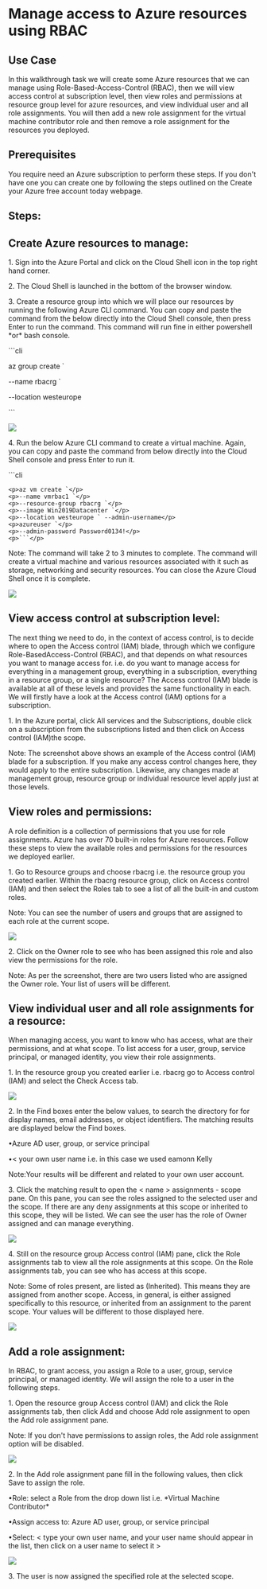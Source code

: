 <h1>Manage access to Azure resources using RBAC</h1>
<h2>Use Case</h2>
<p>In this walkthrough task we will create some Azure resources that we can manage using Role-Based-Access-Control (RBAC), then we will view access control at subscription level, then view roles and permissions at resource group level for azure resources, and view individual user and all role assignments. You will then add a new role assignment for the virtual machine contributor role and then remove a role assignment for the resources you deployed.</p>

<h2>Prerequisites</h2>
<p>You require need an Azure subscription to perform these steps. If you don't have one you can create one by following the steps outlined on the Create your Azure free account today webpage.</p>

<h2>Steps:</h2>

<h2>Create Azure resources to manage:</h2>
<p>1. Sign into the Azure Portal and click on the Cloud Shell icon in the top right hand corner.</p> 
<p>2. The Cloud Shell is launched in the bottom of the browser window.</p> 
<p>3. Create a resource group into which we will place our resources by running the following Azure CLI command. You can copy and paste the command from the below directly into the Cloud Shell console, then press Enter to run the command. This command will run fine in either powershell *or* bash console.</p> 
	<p>```cli</p> 
	<p>az group create `</p> 
	<p>--name rbacrg `</p> 
	<p>--location westeurope</p> 
	<p>```</p> 
<img src="https://codesizzlergit.blob.core.windows.net/az900-005/AZ-900 1/Manage Access/01.png"/>
<p>4. Run the below Azure CLI command to create a virtual machine. Again, you can copy and paste the command from below directly into the Cloud Shell console and press Enter to run it.</p>
	<p> ```cli</p>  
	
	<p>az vm create `</p>  
	<p>--name vmrbac1 `</p>  
	<p>--resource-group rbacrg `</p>  
	<p>--image Win2019Datacenter `</p>  
	<p>--location westeurope ` --admin-username</p>  
	<p>azureuser `</p>  
	<p>--admin-password Password0134!</p>  
	<p>```</p>  
<p>Note: The command will take 2 to 3 minutes to complete. The command will create a virtual machine and various resources associated with it such as storage, networking and security resources. You can close the Azure Cloud Shell once it is complete.</p> 
<img src="https://codesizzlergit.blob.core.windows.net/az900-005/AZ-900 1/Manage Access/02.png"/>

<h2>View access control at subscription level:</h2>
<p>The next thing we need to do, in the context of access control, is to decide where to open the Access control (IAM) blade, through which we configure Role-BasedAccess-Control (RBAC), and that depends on what resources you want to manage access for. i.e. do you want to manage access for everything in a management group, everything in a subscription, everything in a resource group, or a single resource? The Access control (IAM) blade is available at all of these levels and provides the same functionality in each. We will firstly have a look at the Access control (IAM) options for a subscription.</p> 
<p>1. In the Azure portal, click All services and the Subscriptions, double click on a subscription from the subscriptions listed and then click on Access control (IAM)the scope.</p>  
<p>Note: The screenshot above shows an example of the Access control (IAM) blade for a subscription. If you make any access control changes here, they would apply to the entire subscription. Likewise, any changes made at management group, resource group or individual resource level apply just at those levels.</p>  
 
<h2>View roles and permissions:</h2> 
<p>A role definition is a collection of permissions that you use for role assignments. Azure has over 70 built-in roles for Azure resources. Follow these steps to view the available roles and permissions for the resources we deployed earlier.</p> 
<p>1. Go to Resource groups and choose rbacrg i.e. the resource group you created earlier. Within the rbacrg resource group, click on Access control (IAM) and then select the Roles tab to see a list of all the built-in and custom roles.</p> 
<p>Note: You can see the number of users and groups that are assigned to each role at the current scope.</p> 
<img src="https://codesizzlergit.blob.core.windows.net/az900-005/AZ-900 1/Manage Access/03.jpg"/>
<p>2. Click on the Owner role to see who has been assigned this role and also view the permissions for the role.</p> 
<p>Note: As per the screenshot, there are two users listed who are assigned the Owner role. Your list of users will be different.</p>

<h2>View individual user and all role assignments for a resource:</h2>
<p>When managing access, you want to know who has access, what are their permissions, and at what scope. To list access for a user, group, service principal, or managed identity, you view their role assignments.</p>
<p>1. In the resource group you created earlier i.e. rbacrg go to Access control (IAM) and select the Check Access tab.</p>
<img src="https://codesizzlergit.blob.core.windows.net/az900-005/AZ-900 1/Manage Access/04.JPG"/>
<p>2. In the Find boxes enter the below values, to search the directory for for display    names, email addresses, or object identifiers. The matching results are displayed below the Find boxes.</p> 
	<p>•Azure AD user, group, or service principal</p> 
	<p>•< your own user name i.e. in this case we used eamonn Kelly</p>  
<p>Note:Your results will be different and related to your own user account.</p>
<p>3. Click the matching result to open the < name > assignments - scope pane. On this pane, you can see the roles assigned to the selected user and the scope. If there are any deny assignments at this scope or inherited to this scope, they will be listed. We can see the user has the role of Owner assigned and can manage everything.</p> 
<img src="https://codesizzlergit.blob.core.windows.net/az900-005/AZ-900 1/Manage Access/05.JPG"/>
<p>4. Still on the resource group Access control (IAM) pane, click the Role assignments tab to view all the role assignments at this scope. On the Role assignments tab, you can see who has access at this scope.</p>  
<p>Note: Some of roles present, are listed as (Inherited). This means they are assigned from another scope. Access, in general, is either assigned specifically to this resource, or inherited from an assignment to the parent scope. Your values will be different to those displayed here.</p> 
<img src="https://codesizzlergit.blob.core.windows.net/az900-005/AZ-900 1/Manage Access/06.jpg"/>

<h2>Add a role assignment:</h2>
<p>In RBAC, to grant access, you assign a Role to a user, group, service principal, or managed identity. We will assign the role to a user in the following steps.</p> 
<p>1. Open the resource group Access control (IAM) and click the Role assignments tab, then click Add and choose Add role assignment to open the Add role assignment pane.</p>  
<p>Note: If you don't have permissions to assign roles, the Add role assignment option will be disabled.</p>
<img src="https://codesizzlergit.blob.core.windows.net/az900-005/AZ-900 1/Manage Access/07.JPG"/>
<p>2. In the Add role assignment pane fill in the following values, then click Save to assign the role.</p>
	<p>•Role: select a Role from the drop down list i.e. *Virtual Machine Contributor*</p>
	<p>•Assign access to: Azure AD user, group, or service principal</p>
	<p>•Select: < type your own user name, and your user name should appear in the list, then click on a user name to select it ></p> 
<img src="https://codesizzlergit.blob.core.windows.net/az900-005/AZ-900 1/Manage Access/08.jpg"/>
<p>3. The user is now assigned the specified role at the selected scope.</p> 	
	
	


 
